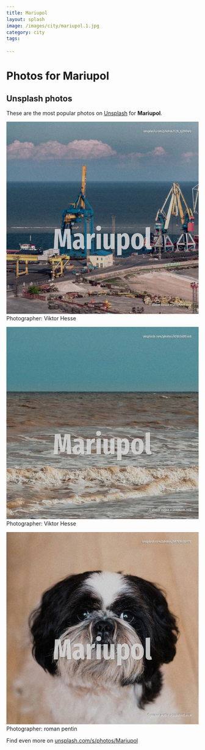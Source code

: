 ```yaml
---
title: Mariupol
layout: splash
image: /images/city/mariupol.1.jpg
category: city
tags:

---
```

# Photos for Mariupol
 
## Unsplash photos
These are the most popular photos on [Unsplash](https://unsplash.com) for **Mariupol**.
 
![Mariupol](/images/city/mariupol.1.jpg)
Photographer:  Viktor Hesse
 
![Mariupol](/images/city/mariupol.2.jpg)
Photographer:  Viktor Hesse
 
![Mariupol](/images/city/mariupol.3.jpg)
Photographer:  roman pentin
 
Find even more on [unsplash.com/s/photos/Mariupol](https://unsplash.com/s/photos/Mariupol)
 
